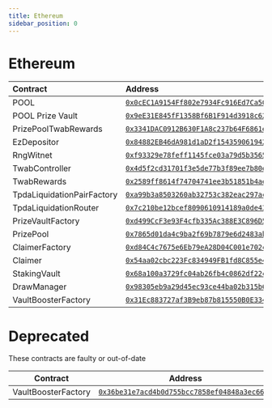 ```yaml
---
title: Ethereum
sidebar_position: 0
---
```


# Ethereum

| Contract | Address |
| :--- | :--- |
| POOL | [`0x0cEC1A9154Ff802e7934Fc916Ed7Ca50bDE6844e`](https://etherscan.io/address/0x0cEC1A9154Ff802e7934Fc916Ed7Ca50bDE6844e) |
| POOL Prize Vault | [`0x9eE31E845fF1358Bf6B1F914d3918c6223c75573`](https://etherscan.io/token/0x9eE31E845fF1358Bf6B1F914d3918c6223c75573) |
| PrizePoolTwabRewards | [`0x3341DAC0912B630F1A8c237b64F6861e9fa11d79`](https://etherscan.io/address/0x3341DAC0912B630F1A8c237b64F6861e9fa11d79) |
| EzDepositor | [`0x84882EB46dA981d1aD2f154359061942Ca1c062f`](https://etherscan.io/address/0x84882EB46dA981d1aD2f154359061942Ca1c062f) |
| RngWitnet | [`0xf93329e78feff1145fce03a79d5b356588dea215`](https://etherscan.io/address/0xf93329e78feff1145fce03a79d5b356588dea215) |
| TwabController | [`0x4d5f2cd31701f3e5de77b3f89ee7b80eb87b4acc`](https://etherscan.io/address/0x4d5f2cd31701f3e5de77b3f89ee7b80eb87b4acc) |
| TwabRewards | [`0x2589ff8614f74704741ee3b51851b4ae812f1a21`](https://etherscan.io/address/0x2589ff8614f74704741ee3b51851b4ae812f1a21) |
| TpdaLiquidationPairFactory | [`0xa99b3a8503260ab32753c382eac297acd4a43908`](https://etherscan.io/address/0xa99b3a8503260ab32753c382eac297acd4a43908) |
| TpdaLiquidationRouter | [`0x7c210be12bcef8090610914189a0de43e2192ea0`](https://etherscan.io/address/0x7c210be12bcef8090610914189a0de43e2192ea0) |
| PrizeVaultFactory | [`0xd499CcF3e93F4cfb335Ac388E3C896D59cdDe7c3`](https://etherscan.io/address/0xd499CcF3e93F4cfb335Ac388E3C896D59cdDe7c3) |
| PrizePool | [`0x7865d01da4c9ba2f69b7879e6d2483ab6b354d95`](https://etherscan.io/address/0x7865d01da4c9ba2f69b7879e6d2483ab6b354d95) |
| ClaimerFactory | [`0xd84C4c7675e6Eb79eA28D04C001e702cCC679E80`](https://etherscan.io/address/0xd84C4c7675e6Eb79eA28D04C001e702cCC679E80) |
| Claimer | [`0x54aa02cbc223Fc834949FB1fd8C855e4dA126c7D`](https://etherscan.io/address/0x54aa02cbc223Fc834949FB1fd8C855e4dA126c7D) |
| StakingVault | [`0x68a100a3729fc04ab26fb4c0862df22ceec2f18b`](https://etherscan.io/address/0x68a100a3729fc04ab26fb4c0862df22ceec2f18b) |
| DrawManager | [`0x98305eb9a29d45ec93ce44ba02b315b631c675a7`](https://etherscan.io/address/0x98305eb9a29d45ec93ce44ba02b315b631c675a7) |
| VaultBoosterFactory | [`0x31Ec883727af3B9eb87b815550B0E33498F483E8`](https://etherscan.io/address/0x31Ec883727af3B9eb87b815550B0E33498F483E8) |


# Deprecated

These contracts are faulty or out-of-date

| Contract | Address |
| ------- | ------- |
| VaultBoosterFactory | [`0x36be31e7acd4b0d755bcc7858ef04848a3ec66c6`](https://etherscan.io/address/0x36be31e7acd4b0d755bcc7858ef04848a3ec66c6) |